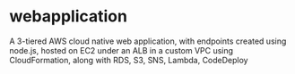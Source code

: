 # webapplication

A 3-tiered AWS cloud native web application, with endpoints created using node.js, hosted on EC2 under an ALB in a custom VPC using CloudFormation, along with RDS, S3, SNS, Lambda, CodeDeploy

